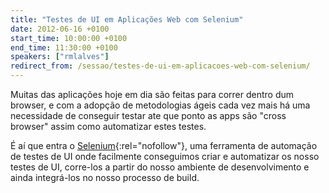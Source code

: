 ```yaml
---
title: "Testes de UI em Aplicações Web com Selenium"
date: 2012-06-16 +0100
start_time: 10:00:00 +0100
end_time: 11:30:00 +0100
speakers: ["rmlalves"]
redirect_from: /sessao/testes-de-ui-em-aplicacoes-web-com-selenium/
---
```

Muitas das aplicações hoje em dia são feitas para correr dentro dum browser, e com a adopção de metodologias ágeis cada vez mais há uma necessidade de conseguir testar ate que ponto as apps são "cross browser" assim como automatizar estes testes.

É aí que entra o [Selenium][1]{:rel="nofollow"}, uma ferramenta de automação de testes de UI onde facilmente conseguimos criar e automatizar os nosso testes de UI, corre-los a partir do nosso ambiente de desenvolvimento e ainda integrá-los no nosso processo de build.

[1]: http://seleniumhq.org "Selenium - Web application testing system"

